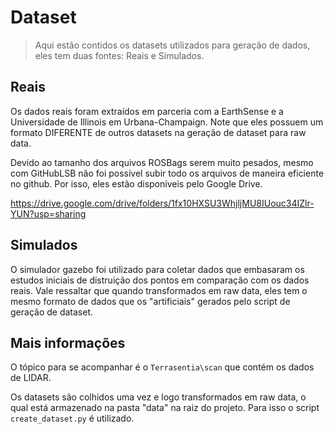 # Dataset

> Aqui estão contidos os datasets utilizados para geração de dados, eles tem duas fontes: Reais e Simulados.

## Reais

Os dados reais foram extraídos em parceria com a EarthSense e a Universidade de Illinois em Urbana-Champaign. Note que eles possuem um formato DIFERENTE de outros datasets na geração de dataset para raw data. 

Devido ao tamanho dos arquivos ROSBags serem muito pesados, mesmo com GitHubLSB não foi possível subir todo os arquivos de maneira eficiente no github. Por isso, eles estão disponíveis pelo Google Drive.

https://drive.google.com/drive/folders/1fx10HXSU3WhjljMU8IUouc34IZlr-YUN?usp=sharing

## Simulados 

O simulador gazebo foi utilizado para coletar dados que embasaram os estudos iniciais de distruição dos pontos em comparação com os dados reais. Vale ressaltar que quando transformados em raw data, eles tem o mesmo formato de dados que os "artificiais" gerados pelo script de geração de dataset. 

## Mais informações

O tópico para se acompanhar é o `Terrasentia\scan` que contém os dados de LIDAR.

Os datasets são colhidos uma vez e logo transformados em raw data, o qual está armazenado na pasta "data" na raiz do projeto. Para isso o script `create_dataset.py` é utilizado. 